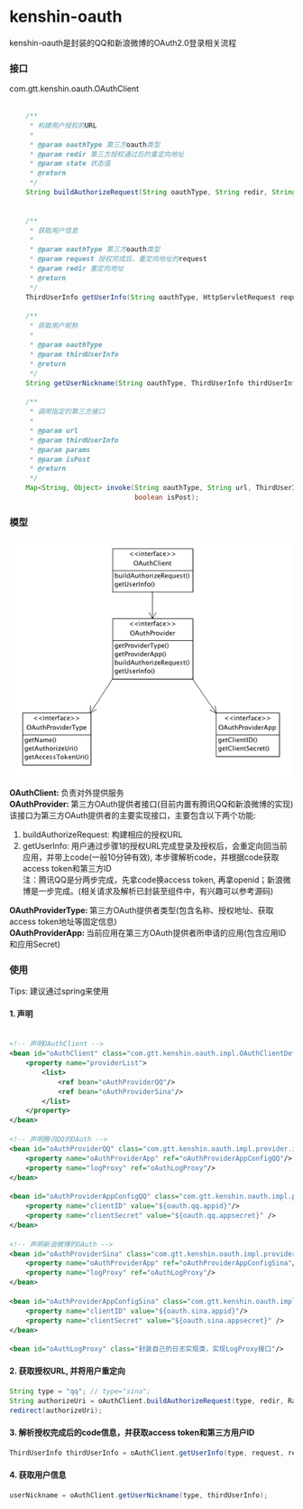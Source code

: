 kenshin-oauth
=======
kenshin-oauth是封装的QQ和新浪微博的OAuth2.0登录相关流程


### 接口

com.gtt.kenshin.oauth.OAuthClient

```java  

	/**
	 * 构建用户授权的URL
	 *
	 * @param oauthType 第三方oauth类型
	 * @param redir 第三方授权通过后的重定向地址
	 * @param state 状态值
	 * @return
	 */
	String buildAuthorizeRequest(String oauthType, String redir, String state);
	
	
	/**
	 * 获取用户信息
	 *
	 * @param oauthType 第三方oauth类型
	 * @param request 授权完成后，重定向地址的request
	 * @param redir 重定向地址
	 * @return
	 */
	ThirdUserInfo getUserInfo(String oauthType, HttpServletRequest request, String redir);

	/**
	 * 获取用户昵称
	 *
	 * @param oauthType
	 * @param thirdUserInfo
	 * @return
	 */
	String getUserNickname(String oauthType, ThirdUserInfo thirdUserInfo);

	/**
	 * 调用指定的第三方接口
	 *
	 * @param url
	 * @param thirdUserInfo
	 * @param params
	 * @param isPost
	 * @return
	 */
	Map<String, Object> invoke(String oauthType, String url, ThirdUserInfo thirdUserInfo, Map<String, String> params,
							   boolean isPost);

```


### 模型
![模型](https://raw.githubusercontent.com/tiantiangao/kenshin/dev/kenshin-oauth/oauth.png)

<b>OAuthClient: </b> 负责对外提供服务  
<b>OAuthProvider: </b> 第三方OAuth提供者接口(目前内置有腾讯QQ和新浪微博的实现)  
该接口为第三方OAuth提供者的主要实现接口，主要包含以下两个功能:  
1. buildAuthorizeRequest: 构建相应的授权URL   
2. getUserInfo: 用户通过步骤1的授权URL完成登录及授权后，会重定向回当前应用，并带上code(一般10分钟有效), 本步骤解析code，并根据code获取access token和第三方ID  
注：腾讯QQ是分两步完成，先拿code换access token, 再拿openid；新浪微博是一步完成。(相关请求及解析已封装至组件中，有兴趣可以参考源码)

<b>OAuthProviderType: </b> 第三方OAuth提供者类型(包含名称、授权地址、获取access token地址等固定信息)  
<b>OAuthProviderApp: </b> 当前应用在第三方OAuth提供者所申请的应用(包含应用ID和应用Secret)  


### 使用

Tips: 建议通过spring来使用  

#### 1. 声明
```xml  

<!-- 声明OAuthClient -->  
<bean id="oAuthClient" class="com.gtt.kenshin.oauth.impl.OAuthClientDefaultImpl">
    <property name="providerList">
        <list>
            <ref bean="oAuthProviderQQ"/>
            <ref bean="oAuthProviderSina"/>
        </list>
    </property>
</bean>

<!-- 声明腾讯QQ的OAuth -->
<bean id="oAuthProviderQQ" class="com.gtt.kenshin.oauth.impl.provider.impl.OAuthProviderQQ">
    <property name="oAuthProviderApp" ref="oAuthProviderAppConfigQQ"/>
    <property name="logProxy" ref="oAuthLogProxy"/>
</bean>

<bean id="oAuthProviderAppConfigQQ" class="com.gtt.kenshin.oauth.impl.provider.impl.OAuthProviderAppConfig">
    <property name="clientID" value="${oauth.qq.appid}"/>
    <property name="clientSecret" value="${oauth.qq.appsecret}" />
</bean>

<!-- 声明新浪微博的OAuth -->
<bean id="oAuthProviderSina" class="com.gtt.kenshin.oauth.impl.provider.impl.OAuthProviderSina">
    <property name="oAuthProviderApp" ref="oAuthProviderAppConfigSina"/>
    <property name="logProxy" ref="oAuthLogProxy"/>
</bean>

<bean id="oAuthProviderAppConfigSina" class="com.gtt.kenshin.oauth.impl.provider.impl.OAuthProviderAppConfig">
    <property name="clientID" value="${oauth.sina.appid}"/>
    <property name="clientSecret" value="${oauth.sina.appsecret}" />
</bean>

<bean id="oAuthLogProxy" class="封装自己的日志实现类，实现LogProxy接口"/>

```

#### 2. 获取授权URL, 并将用户重定向

```java  
String type = "qq"; // type="sina";
String authorizeUri = oAuthClient.buildAuthorizeRequest(type, redir, RandomStringUtils.random(8));
redirect(authorizeUri);
```

#### 3. 解析授权完成后的code信息，并获取access token和第三方用户ID

```java  
ThirdUserInfo thirdUserInfo = oAuthClient.getUserInfo(type, request, redir);  
```  

#### 4. 获取用户信息
```java
userNickname = oAuthClient.getUserNickname(type, thirdUserInfo);
```